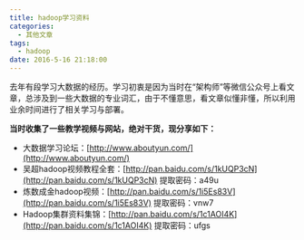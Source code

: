 ```yaml
---
title: hadoop学习资料
categories:
  - 其他文章
tags:
  - hadoop
date: 2016-5-16 21:18:00
---
```


去年有段学习大数据的经历。学习初衷是因为当时在“架构师”等微信公众号上看文章，总涉及到一些大数据的专业词汇，由于不懂意思，看文章似懂非懂，所以利用业余时间进行了相关学习与部署。

**当时收集了一些教学视频与网站，绝对干货，现分享如下：**

- 大数据学习论坛：[http://www.aboutyun.com/](http://www.aboutyun.com/)
- 吴超hadoop视频教程全套：[http://pan.baidu.com/s/1kUQP3cN](http://pan.baidu.com/s/1kUQP3cN) 提取密码：a49u
- 炼数成金hadoop视频：[http://pan.baidu.com/s/1i5Es83V](http://pan.baidu.com/s/1i5Es83V) 提取密码：vnw7
- Hadoop集群资料集锦：[http://pan.baidu.com/s/1c1AOI4K](http://pan.baidu.com/s/1c1AOI4K) 提取密码：ufgs
